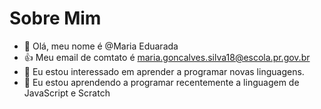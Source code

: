 # Sobre Mim
- 👋 Olá, meu nome é @Maria Eduarada
- 👍 Meu email de comtato é maria.goncalves.silva18@escola.pr.gov.br
- 👀 Eu estou interessado em aprender a programar novas linguagens.
- 👀 Eu estou aprendendo a programar recentemente a linguagem de JavaScript e Scratch

